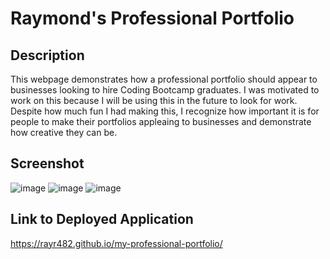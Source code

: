 # Raymond's Professional Portfolio

## Description

This webpage demonstrates how a professional portfolio should appear to businesses looking to hire Coding Bootcamp graduates. I was motivated to work on this because I will be using this in the future to look for work.
Despite how much fun I had making this, I recognize how important it is for people to make their portfolios appleaing to businesses and demonstrate how creative they can be.

## Screenshot

![image](https://user-images.githubusercontent.com/128929611/231952874-094f1ea0-35b3-4791-b929-eb7d62005d88.png)
![image](https://github.com/rayr482/my-professional-portfolio/assets/128929611/f25de6d1-3374-4493-9457-a8a7bd9a150c)
![image](https://user-images.githubusercontent.com/128929611/231952741-8490e2c8-5a1a-42b1-a841-c626f691a8e5.png)

## Link to Deployed Application

https://rayr482.github.io/my-professional-portfolio/
